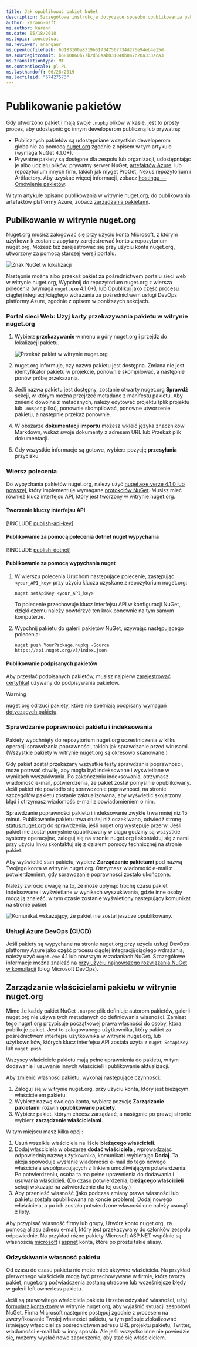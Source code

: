 ```yaml
---
title: Jak opublikować pakiet NuGet
description: Szczegółowe instrukcje dotyczące sposobu opublikowania pakietu NuGet nuget.org lub źródła danych prywatnych i zarządzanie własność pakietu w witrynie nuget.org.
author: karann-msft
ms.author: karann
ms.date: 05/18/2018
ms.topic: conceptual
ms.reviewer: anangaur
ms.openlocfilehash: 6d183100a8319b517347567f34d276e94eb4e15d
ms.sourcegitcommit: b6810860b77b2d50aab031040b047c20a333aca3
ms.translationtype: MT
ms.contentlocale: pl-PL
ms.lasthandoff: 06/28/2019
ms.locfileid: "67427573"
---
```

# <a name="publishing-packages"></a>Publikowanie pakietów

Gdy utworzono pakiet i mają swoje `.nupkg` plików w kasie, jest to prosty proces, aby udostępnić go innym deweloperom publiczną lub prywatną:

- Publicznych pakietów są udostępniane wszystkim deweloperom globalnie za pomocą [nuget.org](https://www.nuget.org/packages/manage/upload) zgodnie z opisem w tym artykule (wymaga NuGet 4.1.0+).
- Prywatne pakiety są dostępne dla zespołu lub organizacji, udostępniając je albo udziału plików, prywatny serwer NuGet, [artefaktów Azure](https://www.visualstudio.com/docs/package/nuget/publish), lub repozytorium innych firm, takich jak myget ProGet, Nexus repozytorium i Artifactory. Aby uzyskać więcej informacji, zobacz [hostingu — Omówienie pakietów](../hosting-packages/overview.md).

W tym artykule opisano publikowania w witrynie nuget.org; do publikowania artefaktów platformy Azure, zobacz [zarządzania pakietami](https://www.visualstudio.com/docs/package/nuget/publish).

## <a name="publish-to-nugetorg"></a>Publikowanie w witrynie nuget.org

Nuget.org musisz zalogować się przy użyciu konta Microsoft, z którym użytkownik zostanie zapytany zarejestrować konto z repozytorium nuget.org. Możesz też zarejestrować się przy użyciu konta nuget.org, utworzony za pomocą starszej wersji portalu.

![Znak NuGet w lokalizacji](media/publish_NuGetSignIn.png)

Następnie można albo przekaż pakiet za pośrednictwem portalu sieci web w witrynie nuget.org, Wypchnij do repozytorium nuget.org z wiersza polecenia (wymaga `nuget.exe` 4.1.0+), lub Opublikuj jako część procesu ciągłej integracji/ciągłego wdrażania za pośrednictwem usługi DevOps platformy Azure, zgodnie z opisem w poniższych sekcjach.

### <a name="web-portal-use-the-upload-package-tab-on-nugetorg"></a>Portal sieci Web: Użyj karty przekazywania pakietu w witrynie nuget.org

1. Wybierz **przekazywanie** w menu u góry nuget.org i przejdź do lokalizacji pakietu.

    ![Przekaż pakiet w witrynie nuget.org](media/publish_UploadYourPackage.PNG)

1. nuget.org informuje, czy nazwa pakietu jest dostępna. Zmiana nie jest identyfikator pakietu w projekcie, ponownie skompilować, a następnie ponów próbę przekazania.

1. Jeśli nazwa pakietu jest dostępny, zostanie otwarty nuget.org **Sprawdź** sekcji, w którym można przejrzeć metadane z manifestu pakietu. Aby zmienić dowolne z metadanych, należy edytować projektu (plik projektu lub `.nuspec` pliku), ponownie skompilować, ponowne utworzenie pakietu, a następnie przekaż ponownie.

1. W obszarze **dokumentacji importu** możesz wkleić języka znaczników Markdown, wskaż swoje dokumenty z adresem URL lub Przekaż plik dokumentacji.

1. Gdy wszystkie informacje są gotowe, wybierz pozycję **przesyłania** przycisku

### <a name="command-line"></a>Wiersz polecenia

Do wypychania pakietów nuget.org, należy użyć [nuget.exe verze 4.1.0 lub nowszej](https://www.nuget.org/downloads), który implementuje wymagane [protokołów NuGet](../api/nuget-protocols.md). Musisz mieć również klucz interfejsu API, który jest tworzony w witrynie nuget.org.

#### <a name="create-api-keys"></a>Tworzenie kluczy interfejsu API

[!INCLUDE [publish-api-key](../quickstart/includes/publish-api-key.md)]

#### <a name="publish-with-dotnet-nuget-push"></a>Publikowanie za pomocą polecenia dotnet nuget wypychania

[!INCLUDE [publish-dotnet](../quickstart/includes/publish-dotnet.md)]

#### <a name="publish-with-nuget-push"></a>Publikowanie za pomocą wypychania nuget

1. W wierszu polecenia Uruchom następujące polecenie, zastępując `<your_API_key>` przy użyciu klucza uzyskane z repozytorium nuget.org:

    ```cli
    nuget setApiKey <your_API_key>
    ```

    To polecenie przechowuje klucz interfejsu API w konfiguracji NuGet, dzięki czemu należy powtórzyć ten krok ponownie na tym samym komputerze.

1. Wypchnij pakietu do galerii pakietów NuGet, używając następującego polecenia:

    ```cli
    nuget push YourPackage.nupkg -Source https://api.nuget.org/v3/index.json
    ```

#### <a name="publish-signed-packages"></a>Publikowanie podpisanych pakietów

Aby przesłać podpisanych pakietów, musisz najpierw [zarejestrować certyfikat](../create-packages/Sign-a-Package.md#register-the-certificate-on-nugetorg) używany do podpisywania pakietów. 

> [!Warning]
> nuget.org odrzuci pakiety, które nie spełniają [podpisany wymagań dotyczących pakietu](../reference/Signed-Packages-Reference.md#signature-requirements-on-nugetorg).

### <a name="package-validation-and-indexing"></a>Sprawdzanie poprawności pakietu i indeksowania

Pakiety wypchnięty do repozytorium nuget.org uczestniczenia w kilku operacji sprawdzania poprawności, takich jak sprawdzanie przed wirusami. (Wszystkie pakiety w witrynie nuget.org są okresowo skanowane.)

Gdy pakiet został przekazany wszystkie testy sprawdzania poprawności, może potrwać chwilę, aby mogła być indeksowane i wyświetlane w wynikach wyszukiwania. Po zakończeniu indeksowania, otrzymasz wiadomość e-mail, potwierdzenia, że pakiet został pomyślnie opublikowany. Jeśli pakiet nie powiodło się sprawdzenie poprawności, na stronie szczegółów pakietu zostanie zaktualizowana, aby wyświetlić skojarzony błąd i otrzymasz wiadomość e-mail z powiadomieniem o nim.

Sprawdzanie poprawności pakietu i indeksowanie zwykle trwa mniej niż 15 minut. Publikowanie pakietu trwa dłużej niż oczekiwano, odwiedź stronę [status.nuget.org](https://status.nuget.org/) do sprawdzenia, jeśli nuget.org występuje przerw. Jeśli pakiet nie został pomyślnie opublikowany w ciągu godziny są wszystkie systemy operacyjne, zaloguj się na stronie nuget.org i skontaktuj się z nami przy użyciu linku skontaktuj się z działem pomocy technicznej na stronie pakiet.

Aby wyświetlić stan pakietu, wybierz **Zarządzanie pakietami** pod nazwą Twojego konta w witrynie nuget.org. Otrzymasz wiadomość e-mail z potwierdzeniem, gdy sprawdzanie poprawności zostało ukończone.

Należy zwrócić uwagę na to, że może upłynąć trochę czasu pakiet indeksowane i wyświetlane w wynikach wyszukiwania, gdzie inne osoby mogą ją znaleźć, w tym czasie zostanie wyświetlony następujący komunikat na stronie pakiet:

![Komunikat wskazujący, że pakiet nie został jeszcze opublikowany.](media/publish_NotYetIndexed.png)

### <a name="azure-devops-services-cicd"></a>Usługi Azure DevOps (CI/CD)

Jeśli pakiety są wypychane na stronie nuget.org przy użyciu usługi DevOps platformy Azure jako część procesu ciągłej integracji/ciągłego wdrażania, należy użyć `nuget.exe` 4.1 lub nowszym w zadaniach NuGet. Szczegółowe informacje można znaleźć na [przy użyciu najnowszego rozwiązania NuGet w kompilacji](https://blogs.msdn.microsoft.com/devops/2017/09/29/using-the-latest-nuget-in-your-build/) (blog Microsoft DevOps).

## <a name="managing-package-owners-on-nugetorg"></a>Zarządzanie właścicielami pakietu w witrynie nuget.org

Mimo że każdy pakiet NuGet `.nuspec` plik definiuje autorom pakietów, galerii nuget.org nie używa tych metadanych do definiowania własności. Zamiast tego nuget.org przypisuje początkowej prawa własności do osoby, która publikuje pakiet. Jest to zalogowanego użytkownika, który pakiet za pośrednictwem interfejsu użytkownika w witrynie nuget.org, lub użytkowników, których klucz interfejsu API została użyta z `nuget SetApiKey` lub `nuget push`.

Wszyscy właściciele pakietu mają pełne uprawnienia do pakietu, w tym dodawanie i usuwanie innych właścicieli i publikowanie aktualizacji.

Aby zmienić własność pakietu, wykonaj następujące czynności:

1. Zaloguj się w witrynie nuget.org, przy użyciu konta, który jest bieżącym właścicielem pakietu.
1. Wybierz nazwę swojego konta, wybierz pozycję **Zarządzanie pakietami**i rozwiń **opublikowane pakiety**.
1. Wybierz pakiet, którym chcesz zarządzać, a następnie po prawej stronie wybierz **zarządzenie właścicielami**.

W tym miejscu masz kilka opcji:

1. Usuń wszelkie właściciela na liście **bieżącego właścicieli**.
1. Dodaj właściciela w obszarze **dodać właściciela** , wprowadzając odpowiednią nazwę użytkownika, komunikat i wybierając **Dodaj**. Ta akcja spowoduje wysłanie wiadomości e-mail do tego nowego właściciela współpracujących z linkiem umożliwiającym potwierdzenia. Po potwierdzeniu, osoba ta ma pełne uprawnienia do dodawania i usuwania właścicieli. (Do czasu potwierdzenia, **bieżącego właścicieli** sekcji wskazuje na zatwierdzenie dla tej osoby.)
1. Aby przenieść własność (jako podczas zmiany prawa własności lub pakietu została opublikowana na koncie problem), Dodaj nowego właściciela, a po ich zostało potwierdzone własność one należy usunąć z listy.

Aby przypisać własność firmy lub grupy, Utwórz konto nuget.org, za pomocą aliasu adresu e-mail, który jest przekazywany do członków zespołu odpowiednie. Na przykład różne pakiety Microsoft ASP.NET wspólnie są własnością [microsoft](http://nuget.org/profiles/microsoft) i [aspnet](http://nuget.org/profiles/aspnet) konta, które po prostu takie aliasy.

### <a name="recovering-package-ownership"></a>Odzyskiwanie własność pakietu

Od czasu do czasu pakietu nie może mieć aktywne właściciela. Na przykład pierwotnego właściciela mogą być przechowywane w firmie, która tworzy pakiet, nuget.org poświadczenia zostaną utracone lub wcześniejsze błędy w galerii left ownerless pakietu.

Jeśli są prawowitego właściciela pakietu i trzeba odzyskać własności, użyj [formularz kontaktowy](https://www.nuget.org/policies/Contact) w witrynie nuget.org, aby wyjaśnić sytuacji zespołowi NuGet. Firma Microsoft następnie postępuj zgodnie z procesem na zweryfikowanie Twojej własności pakietu, w tym próbuje zlokalizować istniejący właściciel za pośrednictwem adresu URL projektu pakietu, Twitter, wiadomości e-mail lub w inny sposób. Ale jeśli wszystko inne nie powiedzie się, możemy wysłać nowe zaproszenie, aby stać się właścicielem.
